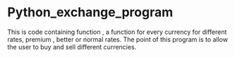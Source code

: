 # Python_exchange_program
This is code containing function , a function for every currency for different rates, premium , better or normal rates. The point of this program is to allow the user to buy and sell different currencies.
